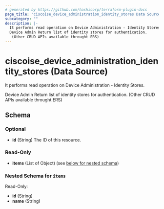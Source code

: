 ```yaml
---
# generated by https://github.com/hashicorp/terraform-plugin-docs
page_title: "ciscoise_device_administration_identity_stores Data Source - terraform-provider-ciscoise"
subcategory: ""
description: |-
  It performs read operation on Device Administration - Identity Stores.
  Device Admin Return list of identity stores for authentication.
   (Other CRUD APIs available throught ERS)
---
```


# ciscoise_device_administration_identity_stores (Data Source)

It performs read operation on Device Administration - Identity Stores.

Device Admin Return list of identity stores for authentication.
 (Other CRUD APIs available throught ERS)



<!-- schema generated by tfplugindocs -->
## Schema

### Optional

- **id** (String) The ID of this resource.

### Read-Only

- **items** (List of Object) (see [below for nested schema](#nestedatt--items))

<a id="nestedatt--items"></a>
### Nested Schema for `items`

Read-Only:

- **id** (String)
- **name** (String)



